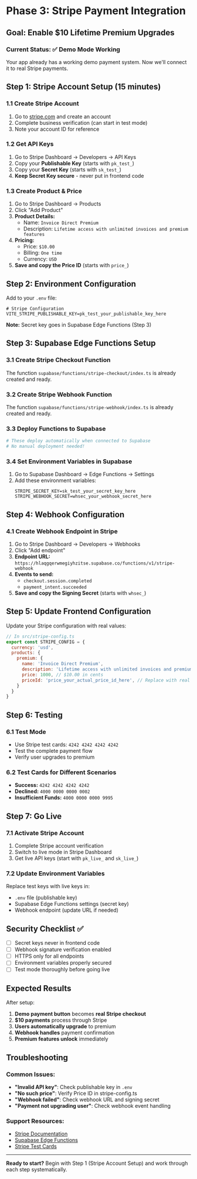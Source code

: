 # Phase 3: Stripe Payment Integration

## Goal: Enable $10 Lifetime Premium Upgrades

### Current Status: ✅ Demo Mode Working
Your app already has a working demo payment system. Now we'll connect it to real Stripe payments.

## Step 1: Stripe Account Setup (15 minutes)

### 1.1 Create Stripe Account
1. Go to [stripe.com](https://stripe.com) and create an account
2. Complete business verification (can start in test mode)
3. Note your account ID for reference

### 1.2 Get API Keys
1. Go to Stripe Dashboard → Developers → API Keys
2. Copy your **Publishable Key** (starts with `pk_test_`)
3. Copy your **Secret Key** (starts with `sk_test_`)
4. **Keep Secret Key secure** - never put in frontend code

### 1.3 Create Product & Price
1. Go to Stripe Dashboard → Products
2. Click "Add Product"
3. **Product Details:**
   - Name: `Invoice Direct Premium`
   - Description: `Lifetime access with unlimited invoices and premium features`
4. **Pricing:**
   - Price: `$10.00`
   - Billing: `One time`
   - Currency: `USD`
5. **Save and copy the Price ID** (starts with `price_`)

## Step 2: Environment Configuration

Add to your `.env` file:
```env
# Stripe Configuration
VITE_STRIPE_PUBLISHABLE_KEY=pk_test_your_publishable_key_here
```

**Note:** Secret key goes in Supabase Edge Functions (Step 3)

## Step 3: Supabase Edge Functions Setup

### 3.1 Create Stripe Checkout Function
The function `supabase/functions/stripe-checkout/index.ts` is already created and ready.

### 3.2 Create Stripe Webhook Function  
The function `supabase/functions/stripe-webhook/index.ts` is already created and ready.

### 3.3 Deploy Functions to Supabase
```bash
# These deploy automatically when connected to Supabase
# No manual deployment needed!
```

### 3.4 Set Environment Variables in Supabase
1. Go to Supabase Dashboard → Edge Functions → Settings
2. Add these environment variables:
   ```
   STRIPE_SECRET_KEY=sk_test_your_secret_key_here
   STRIPE_WEBHOOK_SECRET=whsec_your_webhook_secret_here
   ```

## Step 4: Webhook Configuration

### 4.1 Create Webhook Endpoint in Stripe
1. Go to Stripe Dashboard → Developers → Webhooks
2. Click "Add endpoint"
3. **Endpoint URL:** `https://hlaqgqerwmegiyhzitse.supabase.co/functions/v1/stripe-webhook`
4. **Events to send:**
   - `checkout.session.completed`
   - `payment_intent.succeeded`
5. **Save and copy the Signing Secret** (starts with `whsec_`)

## Step 5: Update Frontend Configuration

Update your Stripe configuration with real values:

```javascript
// In src/stripe-config.ts
export const STRIPE_CONFIG = {
  currency: 'usd',
  products: {
    premium: {
      name: 'Invoice Direct Premium',
      description: 'Lifetime access with unlimited invoices and premium features',
      price: 1000, // $10.00 in cents
      priceId: 'price_your_actual_price_id_here', // Replace with real Price ID
    }
  }
}
```

## Step 6: Testing

### 6.1 Test Mode
- Use Stripe test cards: `4242 4242 4242 4242`
- Test the complete payment flow
- Verify user upgrades to premium

### 6.2 Test Cards for Different Scenarios
- **Success:** `4242 4242 4242 4242`
- **Declined:** `4000 0000 0000 0002`
- **Insufficient Funds:** `4000 0000 0000 9995`

## Step 7: Go Live

### 7.1 Activate Stripe Account
1. Complete Stripe account verification
2. Switch to live mode in Stripe Dashboard
3. Get live API keys (start with `pk_live_` and `sk_live_`)

### 7.2 Update Environment Variables
Replace test keys with live keys in:
- `.env` file (publishable key)
- Supabase Edge Functions settings (secret key)
- Webhook endpoint (update URL if needed)

## Security Checklist ✅

- [ ] Secret keys never in frontend code
- [ ] Webhook signature verification enabled
- [ ] HTTPS only for all endpoints
- [ ] Environment variables properly secured
- [ ] Test mode thoroughly before going live

## Expected Results

After setup:
1. **Demo payment button** becomes **real Stripe checkout**
2. **$10 payments** process through Stripe
3. **Users automatically upgrade** to premium
4. **Webhook handles** payment confirmation
5. **Premium features unlock** immediately

## Troubleshooting

### Common Issues:
- **"Invalid API key"**: Check publishable key in `.env`
- **"No such price"**: Verify Price ID in stripe-config.ts
- **"Webhook failed"**: Check webhook URL and signing secret
- **"Payment not upgrading user"**: Check webhook event handling

### Support Resources:
- [Stripe Documentation](https://stripe.com/docs)
- [Supabase Edge Functions](https://supabase.com/docs/guides/functions)
- [Stripe Test Cards](https://stripe.com/docs/testing)

---

**Ready to start?** Begin with Step 1 (Stripe Account Setup) and work through each step systematically.
